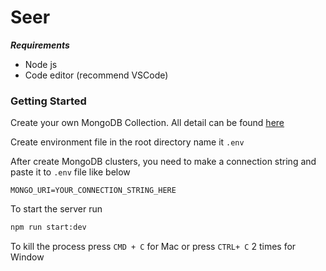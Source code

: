 # Seer

***Requirements***

- Node js
- Code editor (recommend VSCode)

### Getting Started

Create your own MongoDB Collection. All detail can be found [here](https://docs.atlas.mongodb.com/getting-started/)

Create environment file in the root directory name it ```.env```

After create MongoDB clusters, you need to make a connection string and paste it to ```.env``` file like below

```
MONGO_URI=YOUR_CONNECTION_STRING_HERE
```

To start the server run 
```Bash
npm run start:dev
```

To kill the process press ```CMD + C``` for Mac or press ```CTRL+ C``` 2 times for Window 
